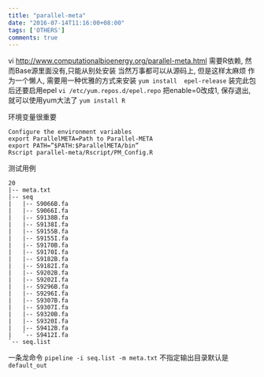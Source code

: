 ```yaml
---
title: "parallel-meta"
date: "2016-07-14T11:16:00+08:00"
tags: ['OTHERS']
comments: true
---
```



vi <http://www.computationalbioenergy.org/parallel-meta.html>
需要R依赖, 然而Base源里面没有,只能从别处安装
当然万事都可以从源码上, 但是这样太麻烦
作为一个懒人, 需要用一种优雅的方式来安装
`yum install  epel-release`
装完此包后还要启用epel
`vi /etc/yum.repos.d/epel.repo`
把enable=0改成1, 保存退出, 就可以使用yum大法了
`yum install R`

环境变量很重要
```
Configure the environment variables
export ParallelMETA=Path to Parallel-META
export PATH=”$PATH:$ParallelMETA/bin”
Rscript parallel-meta/Rscript/PM_Config.R
```
测试用例
```
20
|-- meta.txt
|-- seq
|   |-- S9066B.fa
|   |-- S9066I.fa
|   |-- S9138B.fa
|   |-- S9138I.fa
|   |-- S9155B.fa
|   |-- S9155I.fa
|   |-- S9170B.fa
|   |-- S9170I.fa
|   |-- S9182B.fa
|   |-- S9182I.fa
|   |-- S9202B.fa
|   |-- S9202I.fa
|   |-- S9296B.fa
|   |-- S9296I.fa
|   |-- S9307B.fa
|   |-- S9307I.fa
|   |-- S9320B.fa
|   |-- S9320I.fa
|   |-- S9412B.fa
|   `-- S9412I.fa
`-- seq.list
```
一条龙命令
`pipeline -i seq.list -m meta.txt`
不指定输出目录默认是`default_out`
